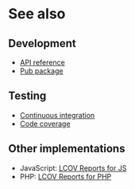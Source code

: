 # See also

## Development
- [API reference](https://dev.belin.io/lcov.dart/api)
- [Pub package](https://pub.dartlang.org/packages/lcov)

## Testing
- [Continuous integration](https://travis-ci.org/cedx/lcov.dart)
- [Code coverage](https://coveralls.io/github/cedx/lcov.dart)

## Other implementations
- JavaScript: [LCOV Reports for JS](https://dev.belin.io/lcov.js)
- PHP: [LCOV Reports for PHP](https://dev.belin.io/lcov.php)
